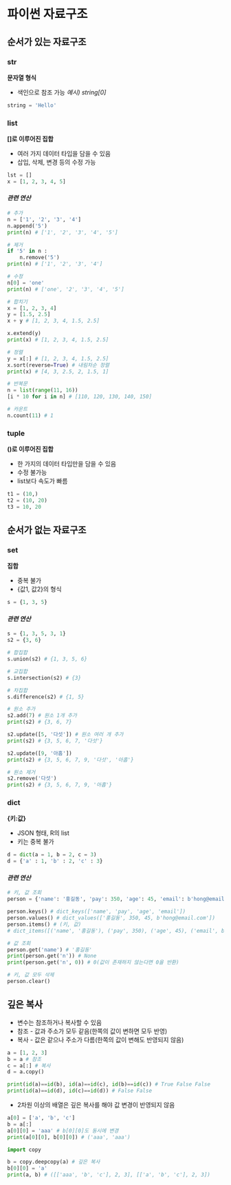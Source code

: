 # 파이썬 자료구조

## 순서가 있는 자료구조
### str
**문자열 형식**

- 색인으로 참조 가능 *예시) string[0]*

```python
string = 'Hello'
```

### list
**[]로 이루어진 집합**

- 여러 가지 데이터 타입을 담을 수 있음
- 삽입, 삭제, 변경 등의 수정 가능

```python
lst = []
x = [1, 2, 3, 4, 5]
```

#### *관련 연산*
```python
# 추가
n = ['1', '2', '3', '4']
n.append('5')
print(n) # ['1', '2', '3', '4', '5']

# 제거
if '5' in n :
    n.remove('5')
print(n) # ['1', '2', '3', '4']

# 수정
n[0] = 'one'
print(n) # ['one', '2', '3', '4', '5']

# 합치기
x = [1, 2, 3, 4]
y = [1.5, 2.5]
x + y # [1, 2, 3, 4, 1.5, 2.5]

x.extend(y)
print(x) # [1, 2, 3, 4, 1.5, 2.5]

# 정렬
y = x[:] # [1, 2, 3, 4, 1.5, 2.5]
x.sort(reverse=True) # 내림차순 정렬
print(x) # [4, 3, 2.5, 2, 1.5, 1]

# 반복문
n = list(range(11, 16))
[i * 10 for i in n] # [110, 120, 130, 140, 150]

# 카운트
n.count(11) # 1
```

### tuple
**()로 이루어진 집합**

- 한 가지의 데이터 타입만을 담을 수 있음
- 수정 불가능
- list보다 속도가 빠름

```python
t1 = (10,)
t2 = (10, 20)
t3 = 10, 20
```

## 순서가 없는 자료구조

### set
**집합**

- 중복 불가
- {값1, 값2}의 형식

```python
s = {1, 3, 5}
```

#### *관련 연산*
```python
s = {1, 3, 5, 3, 1}
s2 = {3, 6}

# 합집합
s.union(s2) # {1, 3, 5, 6}

# 교집합
s.intersection(s2) # {3}

# 차집합
s.difference(s2) # {1, 5}

# 원소 추가
s2.add(7) # 원소 1개 추가
print(s2) # {3, 6, 7}

s2.update([5, '다섯']) # 원소 여러 개 추가
print(s2) # {3, 5, 6, 7, '다섯'}

s2.update([9, '아홉'])
print(s2) # {3, 5, 6, 7, 9, '다섯', '아홉'}

# 원소 제거
s2.remove('다섯')
print(s2) # {3, 5, 6, 7, 9, '아홉'}
```

### dict
**{키:값}**

- JSON 형태, R의 list
- 키는 중복 불가

```python
d = dict(a = 1, b = 2, c = 3)
d = {'a' : 1, 'b' : 2, 'c' : 3}
```

#### *관련 연산*
```python
# 키, 값 조회
person = {'name': '홍길동', 'pay': 350, 'age': 45, 'email': b'hong@email.com'}

person.keys() # dict_keys(['name', 'pay', 'age', 'email'])
person.values() # dict_values(['홍길동', 350, 45, b'hong@email.com'])
person.items() # (키, 값)
# dict_items([('name', '홍길동'), ('pay', 350), ('age', 45), ('email', b'hong@email.com')])

# 값 조회
person.get('name') # '홍길동'
print(person.get('n')) # None
print(person.get('n', 0)) # 0(값이 존재하지 않는다면 0을 반환)

# 키, 값 모두 삭제
person.clear()
```

## 깊은 복사
- 변수는 참조하거나 복사할 수 있음
- 참조 - 값과 주소가 모두 같음(한쪽의 값이 변하면 모두 반영)
- 복사 - 값은 같으나 주소가 다름(한쪽의 값이 변해도 반영되지 않음)
```python
a = [1, 2, 3]
b = a # 참조
c = a[:] # 복사
d = a.copy()

print(id(a)==id(b), id(a)==id(c), id(b)==id(c)) # True False False
print(id(a)==id(d), id(c)==id(d)) # False False
```

- 2차원 이상의 배열은 깊은 복사를 해야 값 변경이 반영되지 않음
```python
a[0] = ['a', 'b', 'c']
b = a[:]
a[0][0] = 'aaa' # b[0][0]도 동시에 변경
print(a[0][0], b[0][0]) # ('aaa', 'aaa')
```
```python
import copy

b = copy.deepcopy(a) # 깊은 복사
b[0][0] = 'a'
print(a, b) # ([['aaa', 'b', 'c'], 2, 3], [['a', 'b', 'c'], 2, 3])
```